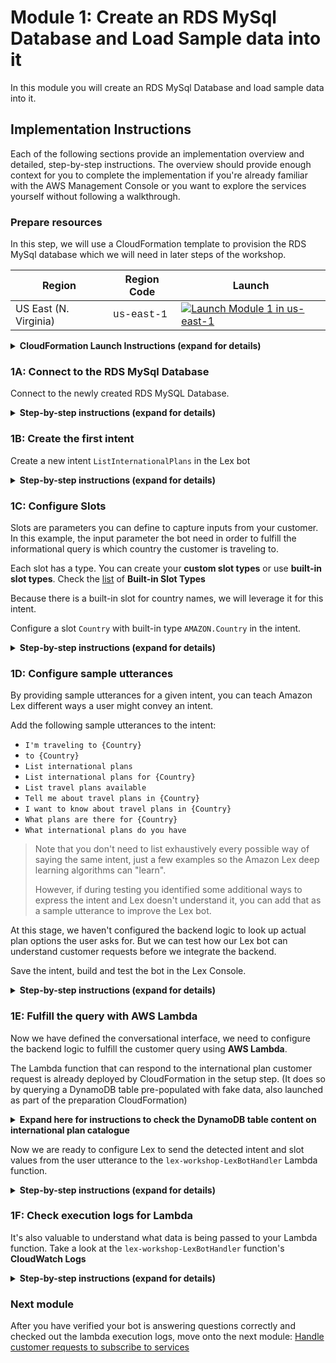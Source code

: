 # Module 1: Create an RDS MySql Database and Load Sample data into it

In this module you will create an RDS MySql Database and load sample data into it.


## Implementation Instructions

Each of the following sections provide an implementation overview and detailed, step-by-step instructions. The overview should provide enough context for you to complete the implementation if you're already familiar with the AWS Management Console or you want to explore the services yourself without following a walkthrough.

### Prepare resources 

In this step, we will use a CloudFormation template to provision the RDS MySql database which we will need in later steps of the workshop.

Region| Region Code | Launch
------|------|-------
US East (N. Virginia) |   <span style="font-family:'Courier';">us-east-1</span> | [![Launch Module 1 in us-east-1](http://docs.aws.amazon.com/AWSCloudFormation/latest/UserGuide/images/cloudformation-launch-stack-button.png)](https://console.aws.amazon.com/cloudformation/home?region=us-east-1#/stacks/new?stackName=DB-to-DL&templateURL=https://sapuzzle.com.s3.amazonaws.com/serverless-database-to-datalake-ETL-with-AWS-Glue/setup.yaml)


<details>
<summary><strong>CloudFormation Launch Instructions (expand for details)</strong></summary><p>

1. Click the **Launch Stack** link above.

1. Click **Next** on the Select Template page.

1. On the Specify Details page, enter values for Database Name, DBPassword and DBUser, leave the rest default values and click **Next** .

1. On the Options page, leave all the defaults and click **Next**.

1. Click **Create Stack**.


1. Wait for the CloudFormation to finish launching resources before proceeding to the next step. 



</p></details>


### 1A: Connect to the RDS MySql Database

Connect to the newly created RDS MySQL Database. 

<details>
<summary><strong>Step-by-step instructions (expand for details)</strong></summary><p>

1. Go to RDS instances on AWS[Console](https://console.aws.amazon.com/rds/home?region=us-east-1#dbinstances:). 

1. Click on the newly create instance and scroll down to the **Connect** . 

1. Ensure that the **Publicly accessible** is set to **Yes** and the database security group allows connection from your IP.
	
	See [here](https://docs.aws.amazon.com/AmazonRDS/latest/UserGuide/Overview.RDSSecurityGroups.html) for how to configure Security Groups

1. Using a SQL client of your choice, connect to the database using the endpoint, port, database name, database user and database password (that you defined when creating the database with CloudFormation)
	
	[Tableplus](https://tableplus.io/) and [SQL WorkBench/J](https://www.sql-workbench.eu/downloads.html) are both SQL clients that you can use for this tutorial.  
	
1. Download,open and run the [SampleData](https://s3-ap-southeast-1.amazonaws.com/sapuzzle.com/serverless-database-to-datalake-ETL-with-AWS-Glue/sampleData.sql) query on your SQL Client to create a table and load it with data.   


**Custom bot (create your own).**

1. Fill in the form:

	For **Bot name**, use `InternationalPlan`
	
	For **Output voice**, pick `Joanna`
	
	For **Session timeout**, use 10 minutes 
	
	> This is how long your session context will be maintained so your user don't have to verify their identity again if they are interacting with the same bot and device in that time period. 

	For **COPPA**, pick `No`.
	
1. Click **Create**
</details>

### 1B: Create the first intent

Create a new intent `ListInternationalPlans` in the Lex bot

<details>
<summary><strong>Step-by-step instructions (expand for details)</strong></summary><p>

1. In the `InternationalPlan` Lex bot you just created, click **+Create Intent**

1. Pick **Create new intent**

1. Give the intent a name, `ListInternationalPlans`, then click **Add**

</details>

### 1C: Configure Slots

Slots are parameters you can define to capture inputs from your customer. In this example, the input parameter the bot need in order to fulfill the informational query is which country the customer is traveling to. 

Each slot has a type. You can create your **custom slot types** or use **built-in slot types**. Check the [list](http://docs.aws.amazon.com/lex/latest/dg/howitworks-builtins-slots.html) of **Built-in Slot Types**
 
Because there is a built-in slot for country names, we will leverage it for this intent. 

Configure a slot `Country` with built-in type `AMAZON.Country` in the intent. 
 
<details>
<summary><strong>Step-by-step instructions (expand for details)</strong></summary><p>

1. In the **Slots** section of the `ListInternationalPlans` intent, fill in `Country` for the slot **Name**

1. Select `AMAZON.Country` for **Slot type**

1. For **Prompt**, put in `Which country are you traveling to?`

1. Click the (+) sign to add the slot 
 
	![screenshot for after configuring slot](images/slot-config.png)

</details>

### 1D: Configure sample utterances

By providing sample utterances for a given intent, you can teach Amazon Lex different ways a user might convey an intent. 

Add the following sample utterances to the intent:

* `I'm traveling to ​{Country}​`
* `to ​{Country}​`
* `List international plans`
* `List international plans for {Country}`
* `List travel plans available`
* `Tell me about travel plans in ​{Country}​`
* `I want to know about travel plans in ​{Country}​`
* `What plans are there for ​{Country}​`
* `What international plans do you have`

> Note that you don't need to list exhaustively every possible way of saying the same intent, just a few examples so the Amazon Lex deep learning algorithms can "learn".
> 
> However, if during testing you identified some additional ways to express the intent and Lex doesn't understand it, you can add that as a sample utterance to improve the Lex bot.

At this stage, we haven't configured the backend logic to look up actual plan options the user asks for. But we can test how our Lex bot can understand customer requests before we integrate the backend. 

Save the intent, build and test the bot in the Lex Console.  


<details>
<summary><strong>Step-by-step instructions (expand for details)</strong></summary><p>

1. Click **Save Intent** to save the intent configuration

1. Click **Build** at the top right of the page to build the bot 
 
1. Once the build completes, use the **Test Bot** window to test different ways customer may ask about international plans for the countries they are traveling to. Verify that the bot is able to detect the intent. 

	In the below example, the user utterance contains the slot value, which Lex was able to detect: 

	<img src="images/test-utterance-including-slot.png" alt="" width="50%">

	In this below example, the user didn't tell the country he/she is inquiring about, Lex will use the **prompt** we configured for this slot to get this info from the user: 
	
	<img src="images/test-utterance-with-slot-solicitation.png" alt="" width="50%">
	
</details>


### 1E: Fulfill the query with AWS Lambda

Now we have defined the conversational interface, we need to configure the backend logic to fulfill the customer query using **AWS Lambda**. 

The Lambda function that can respond to the international plan customer request is already deployed by CloudFormation in the setup step. (It does so by querying a DynamoDB table pre-populated with fake data, also launched as part of the preparation CloudFormation)

<details>
<summary><strong>Expand here for instructions to check the DynamoDB table content on international plan catalogue</strong></summary><p>

1. Go to the [DynamoDB console](https://console.aws.amazon.com/dynamodb/home)

1. Select the table name starting with `lex-workshop-TravelPlanCatalog`

	<img src="images/plan-catalog-table.png" alt="ddb plan catalogue table" width="100%">

1. You should see a list of pre-populated fake international plans. (Additional columns such as price per text are provided so you can use them to extend the bot. e.g. add a `GetPlanDetails` intent)

	<img src="images/plan-catalog-details.png" alt="configure the pin slot" width="100%">

</details>

Now we are ready to configure Lex to send the detected intent and slot values from the user utterance to the `lex-workshop-LexBotHandler` Lambda function.

<details>
<summary><strong>Step-by-step instructions (expand for details)</strong></summary><p>

1. In the **Fulfillment** section of the intent, choose **AWS Lambda function** and use the selector to pick the `lex-workshop-LexBotHandler` function
	
	<img src="images/pick-lambda.png" alt="" width="90%">

	> There are a handful of other Lambda functions the CloudFormation template created and that they all begin with `lex-workshop`, so be sure to select the right one.

1. Click **OK** to give Lex permission to invoke the Lambda function.
	![alt text](images/confirm-lambda-permission.png)

1. Save the intent by clicking **Save intent**

1. Build the bot again by clicking **Build**

1. Test the bot 

	<img src="images/after-lambda-integration.png" width="50%">

	> The plan data is randomly generated and loaded into a dynamoDB table by the CloudFormation. It might not always make economic sense. 

1. Feel free to test the voice interaction in the Console as well. 

</details>


### 1F: Check execution logs for Lambda


It's also valuable to understand what data is being passed to your Lambda function. Take a look at the `lex-workshop-LexBotHandler` function's **CloudWatch Logs** 

<details>
<summary><strong>Step-by-step instructions (expand for details)</strong></summary><p>

1. Go to the Lambda [console](https://console.aws.amazon.com/lambda/home)

1. Find the `lex-workshop-LexBotHandler` function and click on it

1. Go to the **Monitoring** tab

1. Click **View logs in CloudWatch**

1. Click on the latest log stream 

1. Find the log line that logs the input into the lambda function:

	![lambda screenshot](images/lambda-cwl.png)
	
1. Observe the fields being passed from Lex to Lambda: `userId`, `bot`, `inputTranscript`, name of the intent, and slots identified. See documentation [here](http://docs.aws.amazon.com/lex/latest/dg/lambda-input-response-format.html) on detailed explanation of all available fields.

	> A note on the `userId` field: 
	>
	> Think of it as a session identifier used to distinguish conversations or threads. If you are building integration using Lex's API directly, see documentation [here](http://docs.aws.amazon.com/lex/latest/dg/API_runtime_PostText.html#API_runtime_PostText_RequestParameters) on deciding what value to use for the user ID field.
	> For natively supported messaging platforms, the userID is filled for you by the integration (e.g. the user's phone number is used as `userId` in the case of Twilio SMS.)
	
</details>

### Next module


After you have verified your bot is answering questions correctly and checked out the lambda execution logs, move onto the next module: [Handle customer requests to subscribe to services](../02_LexBotSubscribeService)

